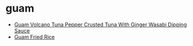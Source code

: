 # guam

 * [Guam Volcano Tuna Pepper Crusted Tuna With Ginger Wasabi Dipping Sauce](index/g/guam-volcano-tuna-pepper-crusted-tuna-with-ginger-wasabi-dipping-sauce-359069.json)
 * [Guam Fried Rice](index/g/guam-fried-rice.json)

